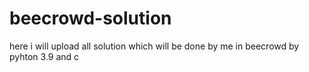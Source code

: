# beecrowd-solution
here i will upload all solution which will be done by me in beecrowd by pyhton 3.9 and c
